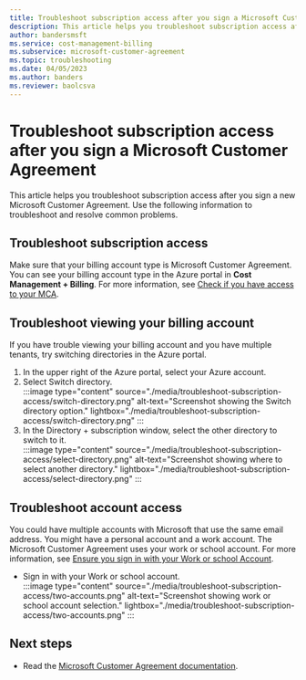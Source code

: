 ```yaml
---
title: Troubleshoot subscription access after you sign a Microsoft Customer Agreement - Azure
description: This article helps you troubleshoot subscription access after you sign a new Microsoft Customer Agreement.
author: bandersmsft
ms.service: cost-management-billing
ms.subservice: microsoft-customer-agreement
ms.topic: troubleshooting
ms.date: 04/05/2023
ms.author: banders
ms.reviewer: baolcsva
---
```


# Troubleshoot subscription access after you sign a Microsoft Customer Agreement

This article helps you troubleshoot subscription access after you sign a new Microsoft Customer Agreement. Use the following information to troubleshoot and resolve common problems.

## Troubleshoot subscription access

Make sure that your billing account type is Microsoft Customer Agreement. You can see your billing account type in the Azure portal in **Cost Management + Billing**. For more information, see [Check if you have access to your MCA](../understand/mca-understand-your-usage.md#check-access-to-a-microsoft-customer-agreement).

## Troubleshoot viewing your billing account

If you have trouble viewing your billing account and you have multiple tenants, try switching directories in the Azure portal.

1. In the upper right of the Azure portal, select your Azure account.
1. Select Switch directory.  
    :::image type="content" source="./media/troubleshoot-subscription-access/switch-directory.png" alt-text="Screenshot showing the Switch directory option." lightbox="./media/troubleshoot-subscription-access/switch-directory.png" :::
1. In the Directory + subscription window, select the other directory to switch to it.  
    :::image type="content" source="./media/troubleshoot-subscription-access/select-directory.png" alt-text="Screenshot showing where to select another directory." lightbox="./media/troubleshoot-subscription-access/select-directory.png" :::

## Troubleshoot account access

You could have multiple accounts with Microsoft that use the same email address. You might have a personal account and a work account. The Microsoft Customer Agreement uses your work or school account. For more information, see [Ensure you sign in with your Work or school Account](https://support.microsoft.com/office/which-account-do-you-want-to-use-2b5bbd7a-7df6-4283-beff-8015e28eb7b9).

- Sign in with your Work or school account.  
    :::image type="content" source="./media/troubleshoot-subscription-access/two-accounts.png" alt-text="Screenshot showing work or school account selection." lightbox="./media/troubleshoot-subscription-access/two-accounts.png" :::

## Next steps

- Read the [Microsoft Customer Agreement documentation](./index.yml).